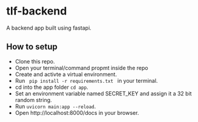 # tlf-backend
A backend app built using fastapi.

## How to setup
- Clone this repo.
- Open your terminal/command propmt inside the repo
- Create and activte a virtual environment.
- Run <code> pip install -r requirements.txt </code> in your terminal.
- cd into the app folder <code>cd app</code>.
- Set an environment variable named SECRET_KEY and assign it a 32 bit random string.
- Run <code>uvicorn main:app --reload</code>.
- Open http://localhost:8000/docs in your browser.
